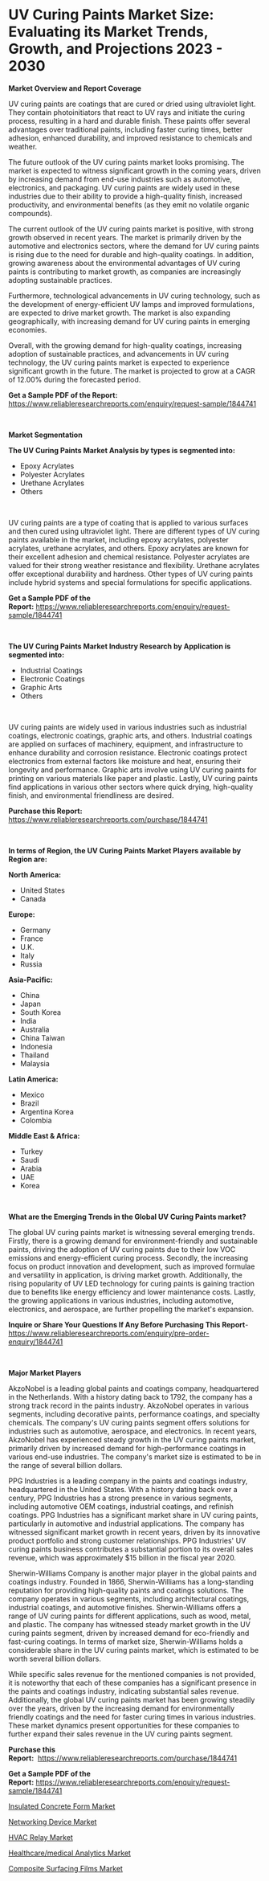<p><h1>UV Curing Paints Market Size: Evaluating its Market Trends, Growth, and Projections 2023 - 2030</h1></p><p><strong>Market Overview and Report Coverage</strong></p>
<p><p>UV curing paints are coatings that are cured or dried using ultraviolet light. They contain photoinitiators that react to UV rays and initiate the curing process, resulting in a hard and durable finish. These paints offer several advantages over traditional paints, including faster curing times, better adhesion, enhanced durability, and improved resistance to chemicals and weather.</p><p>The future outlook of the UV curing paints market looks promising. The market is expected to witness significant growth in the coming years, driven by increasing demand from end-use industries such as automotive, electronics, and packaging. UV curing paints are widely used in these industries due to their ability to provide a high-quality finish, increased productivity, and environmental benefits (as they emit no volatile organic compounds).</p><p>The current outlook of the UV curing paints market is positive, with strong growth observed in recent years. The market is primarily driven by the automotive and electronics sectors, where the demand for UV curing paints is rising due to the need for durable and high-quality coatings. In addition, growing awareness about the environmental advantages of UV curing paints is contributing to market growth, as companies are increasingly adopting sustainable practices.</p><p>Furthermore, technological advancements in UV curing technology, such as the development of energy-efficient UV lamps and improved formulations, are expected to drive market growth. The market is also expanding geographically, with increasing demand for UV curing paints in emerging economies.</p><p>Overall, with the growing demand for high-quality coatings, increasing adoption of sustainable practices, and advancements in UV curing technology, the UV curing paints market is expected to experience significant growth in the future. The market is projected to grow at a CAGR of 12.00% during the forecasted period.</p></p>
<p><strong>Get a Sample PDF of the Report:</strong> <a href="https://www.reliableresearchreports.com/enquiry/request-sample/1844741">https://www.reliableresearchreports.com/enquiry/request-sample/1844741</a></p>
<p>&nbsp;</p>
<p><strong>Market Segmentation</strong></p>
<p><strong>The UV Curing Paints Market Analysis by types is segmented into:</strong></p>
<p><ul><li>Epoxy Acrylates</li><li>Polyester Acrylates</li><li>Urethane Acrylates</li><li>Others</li></ul></p>
<p>&nbsp;</p>
<p><p>UV curing paints are a type of coating that is applied to various surfaces and then cured using ultraviolet light. There are different types of UV curing paints available in the market, including epoxy acrylates, polyester acrylates, urethane acrylates, and others. Epoxy acrylates are known for their excellent adhesion and chemical resistance. Polyester acrylates are valued for their strong weather resistance and flexibility. Urethane acrylates offer exceptional durability and hardness. Other types of UV curing paints include hybrid systems and special formulations for specific applications.</p></p>
<p><strong>Get a Sample PDF of the Report:</strong>&nbsp;<a href="https://www.reliableresearchreports.com/enquiry/request-sample/1844741">https://www.reliableresearchreports.com/enquiry/request-sample/1844741</a></p>
<p>&nbsp;</p>
<p><strong>The UV Curing Paints Market Industry Research by Application is segmented into:</strong></p>
<p><ul><li>Industrial Coatings</li><li>Electronic Coatings</li><li>Graphic Arts</li><li>Others</li></ul></p>
<p>&nbsp;</p>
<p><p>UV curing paints are widely used in various industries such as industrial coatings, electronic coatings, graphic arts, and others. Industrial coatings are applied on surfaces of machinery, equipment, and infrastructure to enhance durability and corrosion resistance. Electronic coatings protect electronics from external factors like moisture and heat, ensuring their longevity and performance. Graphic arts involve using UV curing paints for printing on various materials like paper and plastic. Lastly, UV curing paints find applications in various other sectors where quick drying, high-quality finish, and environmental friendliness are desired.</p></p>
<p><strong>Purchase this Report:</strong>&nbsp; <a href="https://www.reliableresearchreports.com/purchase/1844741">https://www.reliableresearchreports.com/purchase/1844741</a></p>
<p>&nbsp;</p>
<p><strong>In terms of Region, the UV Curing Paints Market Players available by Region are:</strong></p>
<p>
    <p> <strong> North America: </strong>
        <ul>
            <li>United States</li>
            <li>Canada</li>
        </ul>
        </p> 
    <p> <strong> Europe: </strong>
        <ul>
            <li>Germany</li>
            <li>France</li>
            <li>U.K.</li>
            <li>Italy</li>
            <li>Russia</li>
        </ul>
        </p> 
    <p> <strong> Asia-Pacific: </strong>
        <ul>
            <li>China</li>
            <li>Japan</li>
            <li>South Korea</li>
            <li>India</li>
            <li>Australia</li>
            <li>China Taiwan</li>
            <li>Indonesia</li>
            <li>Thailand</li>
            <li>Malaysia</li>
        </ul>
        </p> 
    <p> <strong> Latin America: </strong>
        <ul>
            <li>Mexico</li>
            <li>Brazil</li>
            <li>Argentina Korea</li>
            <li>Colombia</li>
        </ul>
        </p> 
    <p> <strong> Middle East & Africa: </strong>
        <ul>
            <li>Turkey</li>
            <li>Saudi</li>
            <li>Arabia</li>
            <li>UAE</li>
            <li>Korea</li>
        </ul>
    </p>
    </p>
<p>&nbsp;</p>
<p><strong>What are the Emerging Trends in the Global UV Curing Paints market?</strong></p>
<p><p>The global UV curing paints market is witnessing several emerging trends. Firstly, there is a growing demand for environment-friendly and sustainable paints, driving the adoption of UV curing paints due to their low VOC emissions and energy-efficient curing process. Secondly, the increasing focus on product innovation and development, such as improved formulae and versatility in application, is driving market growth. Additionally, the rising popularity of UV LED technology for curing paints is gaining traction due to benefits like energy efficiency and lower maintenance costs. Lastly, the growing applications in various industries, including automotive, electronics, and aerospace, are further propelling the market's expansion.</p></p>
<p><strong>Inquire or Share Your Questions If Any Before Purchasing This Report</strong>- <a href="https://www.reliableresearchreports.com/enquiry/pre-order-enquiry/1844741">https://www.reliableresearchreports.com/enquiry/pre-order-enquiry/1844741</a></p>
<p>&nbsp;</p>
<p><strong>Major Market Players</strong></p>
<p><p>AkzoNobel is a leading global paints and coatings company, headquartered in the Netherlands. With a history dating back to 1792, the company has a strong track record in the paints industry. AkzoNobel operates in various segments, including decorative paints, performance coatings, and specialty chemicals. The company's UV curing paints segment offers solutions for industries such as automotive, aerospace, and electronics. In recent years, AkzoNobel has experienced steady growth in the UV curing paints market, primarily driven by increased demand for high-performance coatings in various end-use industries. The company's market size is estimated to be in the range of several billion dollars.</p><p>PPG Industries is a leading company in the paints and coatings industry, headquartered in the United States. With a history dating back over a century, PPG Industries has a strong presence in various segments, including automotive OEM coatings, industrial coatings, and refinish coatings. PPG Industries has a significant market share in UV curing paints, particularly in automotive and industrial applications. The company has witnessed significant market growth in recent years, driven by its innovative product portfolio and strong customer relationships. PPG Industries' UV curing paints business contributes a substantial portion to its overall sales revenue, which was approximately $15 billion in the fiscal year 2020.</p><p>Sherwin-Williams Company is another major player in the global paints and coatings industry. Founded in 1866, Sherwin-Williams has a long-standing reputation for providing high-quality paints and coatings solutions. The company operates in various segments, including architectural coatings, industrial coatings, and automotive finishes. Sherwin-Williams offers a range of UV curing paints for different applications, such as wood, metal, and plastic. The company has witnessed steady market growth in the UV curing paints segment, driven by increased demand for eco-friendly and fast-curing coatings. In terms of market size, Sherwin-Williams holds a considerable share in the UV curing paints market, which is estimated to be worth several billion dollars.</p><p>While specific sales revenue for the mentioned companies is not provided, it is noteworthy that each of these companies has a significant presence in the paints and coatings industry, indicating substantial sales revenue. Additionally, the global UV curing paints market has been growing steadily over the years, driven by the increasing demand for environmentally friendly coatings and the need for faster curing times in various industries. These market dynamics present opportunities for these companies to further expand their sales revenue in the UV curing paints segment.</p></p>
<p><strong>Purchase this Report:</strong>&nbsp;&nbsp;<a href="https://www.reliableresearchreports.com/purchase/1844741">https://www.reliableresearchreports.com/purchase/1844741</a></p>
<p></p>
<p><strong>Get a Sample PDF of the Report:</strong>&nbsp;<a href="https://www.reliableresearchreports.com/enquiry/request-sample/1844741">https://www.reliableresearchreports.com/enquiry/request-sample/1844741</a></p>
<p><p><a href="https://github.com/rahu1505/Market-Research-Report-List-1/blob/main/insulated-concrete-form-market.md">Insulated Concrete Form Market</a></p><p><a href="https://medium.com/@loretamusaj85/networking-device-market-size-reveals-the-best-marketing-channels-in-global-industry-45a5b68294e4">Networking Device Market</a></p><p><a href="https://medium.com/@dexterhayes2023/hvac-relay-market-report-reveals-the-latest-trends-and-growth-opportunities-of-this-market-623a2fd69747">HVAC Relay Market</a></p><p><a href="https://www.linkedin.com/pulse/healthcaremedical-analytics-market-size-2023-2030-global-7wjie/">Healthcare/medical Analytics Market</a></p><p><a href="https://github.com/rahu1502/Market-Research-Report-List-1/blob/main/composite-surfacing-films-market.md">Composite Surfacing Films Market</a></p></p>